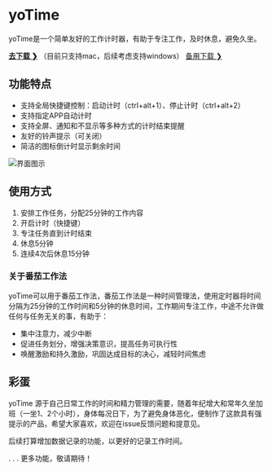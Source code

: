 # yoTime
yoTime是一个简单友好的工作计时器，有助于专注工作，及时休息，避免久坐。

**[去下载 ❯](https://gitee.com/yoodu/yoTime/releases/)**    （目前只支持mac，后续考虑支持windows）  [备用下载 ❯](https://github.com/yoodu/yoTime/releases/latest)

## 功能特点

- 支持全局快捷键控制：启动计时（ctrl+alt+1）、停止计时（ctrl+alt+2）
- 支持指定APP自动计时
- 支持全屏、通知和不显示等多种方式的计时结束提醒
- 友好的铃声提示（可关闭）
- 简洁的图标倒计时显示剩余时间



![界面图示](/Users/fwk/Documents/_为之/_Electron/_project/yotime/_release/image/界面图示.jpg)



## 使用方式

1. 安排工作任务，分配25分钟的工作内容
2. 开启计时（快捷键）
3. 专注任务直到计时结束
4. 休息5分钟
5. 连续4次后休息15分钟



### 关于番茄工作法

yoTime可以用于番茄工作法，番茄工作法是一种时间管理法，使用定时器将时间分隔为25分钟的工作时间和5分钟的休息时间，工作期间专注工作，中途不允许做任何与任务无关的事，有助于：

- 集中注意力，减少中断
- 促进任务划分，增强决策意识，提高任务可执行性
- 唤醒激励和持久激励，巩固达成目标的决心，减轻时间焦虑



## 彩蛋

yoTime 源于自己日常工作的时间和精力管理的需要，随着年纪增大和常年久坐加班（一坐1、2个小时），身体每况日下，为了避免身体恶化，便制作了这款具有强提示的产品，希望大家喜欢，欢迎在issue反馈问题和提意见。

后续打算增加数据记录的功能，以更好的记录工作时间。



. . . 更多功能，敬请期待！

